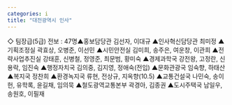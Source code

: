 ```yaml
---
categories: i
title: "대전광역시 인사"
---
```

◇ 팀장급(5급) 전보 : 47명▲홍보담당관 김선자, 이대규 ▲인사혁신담당관 최미정 ▲기획조정실 곽효상, 오병준, 이선민 ▲시민안전실 김미희, 송주은, 여운창, 이관희 ▲전략사업추진실 강태훈, 신병철, 정영준, 최문범, 황미숙 ▲경제과학국 강전왕, 고정란, 신용락, 임진숙 ▲행정자치국 김의중, 김지영, 정애숙(전입) ▲문화관광국 임숙향, 하태산 ▲복지국 정찬희 ▲환경녹지국 류현, 전상규, 지옥향(10.5) ▲교통건설국 나민숙, 송이헌, 유학록, 윤길채, 임의묵 ▲철도광역교통본부 곽경아, 김종권 ▲도시주택국 남일우, 송원호, 이필재